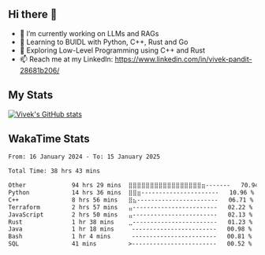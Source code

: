 ## Hi there 👋

- 🔭 I’m currently working on LLMs and RAGs
- 🌱 Learning to BUIDL with Python, C++, Rust and Go 
- 🤔 Exploring Low-Level Programming using C++ and Rust 
- 📫 Reach me at my LinkedIn: https://www.linkedin.com/in/vivek-pandit-28681b206/

## My Stats
[![Vivek's GitHub stats](https://github-readme-stats.vercel.app/api?username=ipanditi&show_icons=true&theme=dark)](https://ipanditi.github.io/)

## WakaTime Stats
<!--START_SECTION:waka-->

```txt
From: 16 January 2024 - To: 15 January 2025

Total Time: 38 hrs 43 mins

Other             94 hrs 29 mins  ⣿⣿⣿⣿⣿⣿⣿⣿⣿⣿⣿⣿⣿⣿⣿⣿⣿⣶-------   70.94 %
Python            14 hrs 36 mins  ⣿⣿⣶----------------------   10.96 %
C++               8 hrs 56 mins   ⣿⣦-----------------------   06.71 %
Terraform         2 hrs 57 mins   ⣤------------------------   02.22 %
JavaScript        2 hrs 50 mins   ⣤------------------------   02.13 %
Rust              1 hr 38 mins    ⣀------------------------   01.23 %
Java              1 hr 18 mins     ------------------------   00.98 %
Bash              1 hr 4 mins      ------------------------   00.81 %
SQL               41 mins         >------------------------   00.52 %
```

<!--END_SECTION:waka-->



